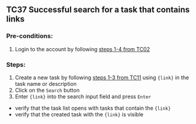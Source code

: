 ## TC37 Successful search for a task that contains links
### Pre-conditions:
1. Login to the account by following [steps 1-4 from TC02](TC02.md)
### Steps:
1. Create a new task by following [steps 1-3 from TC11](TC11.md) using `{link}` in the task name or description
2. Click on the `Search` button
3. Enter `{link}` into the search input field and press `Enter`
* verify that the task list opens with tasks that contain the `{link}`
* verify that the created task with the `{link}` is visible